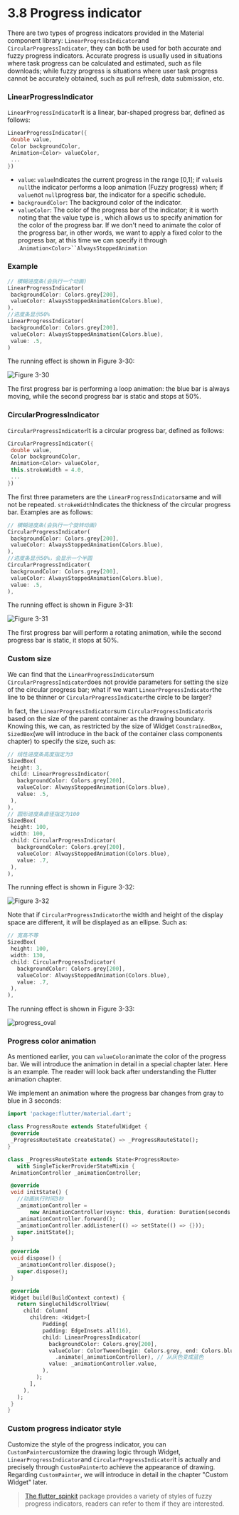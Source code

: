 # 3.8 Progress indicator

There are two types of progress indicators provided in the Material component library: `LinearProgressIndicator`and `CircularProgressIndicator`, they can both be used for both accurate and fuzzy progress indicators. Accurate progress is usually used in situations where task progress can be calculated and estimated, such as file downloads; while fuzzy progress is situations where user task progress cannot be accurately obtained, such as pull refresh, data submission, etc.

### LinearProgressIndicator

`LinearProgressIndicator`It is a linear, bar-shaped progress bar, defined as follows:

``` dart 
LinearProgressIndicator({
 double value,
 Color backgroundColor,
 Animation<Color> valueColor,
 ...
})

```

-   `value`: `value`Indicates the current progress in the range [0,1]; if `value`is `null`the indicator performs a loop animation (Fuzzy progress) when; if `value`not `null`progress bar, the indicator for a specific schedule.
-   `backgroundColor`: The background color of the indicator.
-   `valueColor`: The color of the progress bar of the indicator; it is worth noting that the value type is , which allows us to specify animation for the color of the progress bar. If we don't need to animate the color of the progress bar, in other words, we want to apply a fixed color to the progress bar, at this time we can specify it through .`Animation<Color>``AlwaysStoppedAnimation`

### Example

``` dart 
// 模糊进度条(会执行一个动画)
LinearProgressIndicator(
 backgroundColor: Colors.grey[200],
 valueColor: AlwaysStoppedAnimation(Colors.blue),
),
//进度条显示50%
LinearProgressIndicator(
 backgroundColor: Colors.grey[200],
 valueColor: AlwaysStoppedAnimation(Colors.blue),
 value: .5, 
)

```

The running effect is shown in Figure 3-30:

![Figure 3-30](../resources/imgs/3-30.png)

The first progress bar is performing a loop animation: the blue bar is always moving, while the second progress bar is static and stops at 50%.

### CircularProgressIndicator

`CircularProgressIndicator`It is a circular progress bar, defined as follows:

``` dart 
CircularProgressIndicator({
 double value,
 Color backgroundColor,
 Animation<Color> valueColor,
 this.strokeWidth = 4.0,
 ...   
})

```

The first three parameters are the `LinearProgressIndicator`same and will not be repeated. `strokeWidth`Indicates the thickness of the circular progress bar. Examples are as follows:

``` dart 
// 模糊进度条(会执行一个旋转动画)
CircularProgressIndicator(
 backgroundColor: Colors.grey[200],
 valueColor: AlwaysStoppedAnimation(Colors.blue),
),
//进度条显示50%，会显示一个半圆
CircularProgressIndicator(
 backgroundColor: Colors.grey[200],
 valueColor: AlwaysStoppedAnimation(Colors.blue),
 value: .5,
),

```

The running effect is shown in Figure 3-31:

![Figure 3-31](../resources/imgs/3-31.png)

The first progress bar will perform a rotating animation, while the second progress bar is static, it stops at 50%.

### Custom size

We can find that the `LinearProgressIndicator`sum `CircularProgressIndicator`does not provide parameters for setting the size of the circular progress bar; what if we want `LinearProgressIndicator`the line to be thinner or `CircularProgressIndicator`the circle to be larger?

In fact, the `LinearProgressIndicator`sum `CircularProgressIndicator`is based on the size of the parent container as the drawing boundary. Knowing this, we can, as restricted by the size of Widget `ConstrainedBox`, `SizedBox`(we will introduce in the back of the container class components chapter) to specify the size, such as:

``` dart 
// 线性进度条高度指定为3
SizedBox(
 height: 3,
 child: LinearProgressIndicator(
   backgroundColor: Colors.grey[200],
   valueColor: AlwaysStoppedAnimation(Colors.blue),
   value: .5,
 ),
),
// 圆形进度条直径指定为100
SizedBox(
 height: 100,
 width: 100,
 child: CircularProgressIndicator(
   backgroundColor: Colors.grey[200],
   valueColor: AlwaysStoppedAnimation(Colors.blue),
   value: .7,
 ),
),

```

The running effect is shown in Figure 3-32:

![Figure 3-32](../resources/imgs/3-32.png)

Note that if `CircularProgressIndicator`the width and height of the display space are different, it will be displayed as an ellipse. Such as:

``` dart 
// 宽高不等
SizedBox(
 height: 100,
 width: 130,
 child: CircularProgressIndicator(
   backgroundColor: Colors.grey[200],
   valueColor: AlwaysStoppedAnimation(Colors.blue),
   value: .7,
 ),
),

```

The running effect is shown in Figure 3-33:

![progress_oval](../resources/imgs/progress_oval.png)

### Progress color animation

As mentioned earlier, you can `valueColor`animate the color of the progress bar. We will introduce the animation in detail in a special chapter later. Here is an example. The reader will look back after understanding the Flutter animation chapter.

We implement an animation where the progress bar changes from gray to blue in 3 seconds:

``` dart 
import 'package:flutter/material.dart';

class ProgressRoute extends StatefulWidget {
 @override
 _ProgressRouteState createState() => _ProgressRouteState();
}

class _ProgressRouteState extends State<ProgressRoute>
   with SingleTickerProviderStateMixin {
 AnimationController _animationController;

 @override
 void initState() {
   //动画执行时间3秒  
   _animationController =
       new AnimationController(vsync: this, duration: Duration(seconds: 3));
   _animationController.forward();
   _animationController.addListener(() => setState(() => {}));
   super.initState();
 }

 @override
 void dispose() {
   _animationController.dispose();
   super.dispose();
 }

 @override
 Widget build(BuildContext context) {
   return SingleChildScrollView(
     child: Column(
       children: <Widget>[
           Padding(
           padding: EdgeInsets.all(16),
           child: LinearProgressIndicator(
             backgroundColor: Colors.grey[200],
             valueColor: ColorTween(begin: Colors.grey, end: Colors.blue)
               .animate(_animationController), // 从灰色变成蓝色
             value: _animationController.value,
           ),
         );
       ],
     ),
   );
 }
}

```

### Custom progress indicator style

Customize the style of the progress indicator, you can `CustomPainter`customize the drawing logic through Widget, `LinearProgressIndicator`and `CircularProgressIndicator`it is actually and precisely through `CustomPainter`to achieve the appearance of drawing. Regarding `CustomPainter`, we will introduce in detail in the chapter "Custom Widget" later.

> [The flutter_spinkit](https://pub.flutter-io.cn/packages/flutter_spinkit) package provides a variety of styles of fuzzy progress indicators, readers can refer to them if they are interested.
